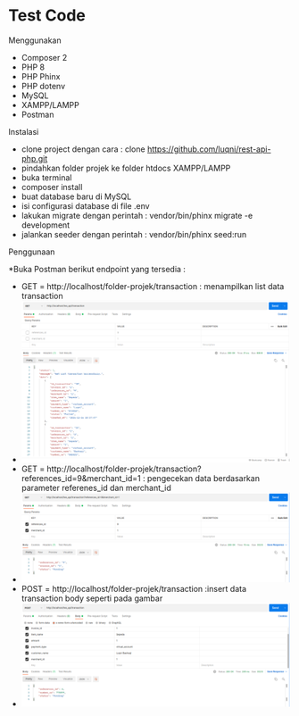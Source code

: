 Test Code
==========

Menggunakan

- Composer 2
- PHP 8
- PHP Phinx
- PHP dotenv
- MySQL
- XAMPP/LAMPP
- Postman

Instalasi

- clone project dengan cara : clone https://github.com/luqni/rest-api-php.git
- pindahkan folder projek ke folder htdocs XAMPP/LAMPP
- buka terminal
- composer install
- buat database baru di MySQL
- isi configurasi database di file .env
- lakukan migrate dengan perintah : vendor/bin/phinx migrate -e development
- jalankan seeder dengan perintah : vendor/bin/phinx seed:run

Penggunaan

*Buka Postman
berikut endpoint yang tersedia :

- GET = http://localhost/folder-projek/transaction : menampilkan list data transaction
- ![alt text](https://github.com/luqni/rest-api-php/blob/main/api_getAll.png)
- GET = http://localhost/folder-projek/transaction?references_id=9&merchant_id=1 : pengecekan data berdasarkan parameter referenes_id dan merchant_id
- ![alt text](https://github.com/luqni/rest-api-php/blob/main/api_check_status.png)
- POST = http://localhost/folder-projek/transaction :insert data transaction body seperti pada gambar
- ![alt text](https://github.com/luqni/rest-api-php/blob/main/api_create_transaction.png)


